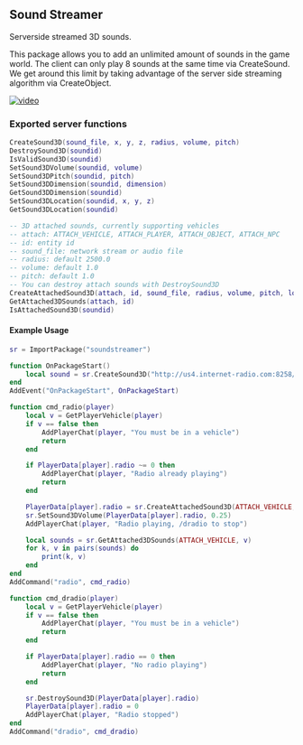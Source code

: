 ## Sound Streamer

Serverside streamed 3D sounds.

This package allows you to add an unlimited amount of sounds in the game world.
The client can only play 8 sounds at the same time via CreateSound.
We get around this limit by taking advantage of the server side streaming algorithm via CreateObject.

[![video](http://i3.ytimg.com/vi/zwdsXZjx38s/maxresdefault.jpg)](https://www.youtube.com/watch?v=zwdsXZjx38s)

### Exported server functions
```Lua
CreateSound3D(sound_file, x, y, z, radius, volume, pitch)
DestroySound3D(soundid)
IsValidSound3D(soundid)
SetSound3DVolume(soundid, volume)
SetSound3DPitch(soundid, pitch)
SetSound3DDimension(soundid, dimension)
GetSound3DDimension(soundid)
SetSound3DLocation(soundid, x, y, z)
GetSound3DLocation(soundid)

-- 3D attached sounds, currently supporting vehicles
-- attach: ATTACH_VEHICLE, ATTACH_PLAYER, ATTACH_OBJECT, ATTACH_NPC
-- id: entity id
-- sound_file: network stream or audio file
-- radius: default 2500.0
-- volume: default 1.0
-- pitch: default 1.0
-- You can destroy attach sounds with DestroySound3D
CreateAttachedSound3D(attach, id, sound_file, radius, volume, pitch, loop)
GetAttached3DSounds(attach, id)
IsAttachedSound3D(soundid)
```

#### Example Usage 
```Lua
sr = ImportPackage("soundstreamer")

function OnPackageStart()
	local sound = sr.CreateSound3D("http://us4.internet-radio.com:8258/listen.pls&t=.pls", 125773.000000, 80246.000000, 1645.000000, 650.0)
end
AddEvent("OnPackageStart", OnPackageStart)

function cmd_radio(player)
	local v = GetPlayerVehicle(player)
	if v == false then
		AddPlayerChat(player, "You must be in a vehicle")
		return
	end

	if PlayerData[player].radio ~= 0 then
		AddPlayerChat(player, "Radio already playing")
		return
	end

	PlayerData[player].radio = sr.CreateAttachedSound3D(ATTACH_VEHICLE, v, "http://us4.internet-radio.com:8258/listen.pls&t=.pls", 1250.0)
	sr.SetSound3DVolume(PlayerData[player].radio, 0.25)
	AddPlayerChat(player, "Radio playing, /dradio to stop")

	local sounds = sr.GetAttached3DSounds(ATTACH_VEHICLE, v)
	for k, v in pairs(sounds) do
		print(k, v)
	end
end
AddCommand("radio", cmd_radio)

function cmd_dradio(player)
	local v = GetPlayerVehicle(player)
	if v == false then
		AddPlayerChat(player, "You must be in a vehicle")
		return
	end

	if PlayerData[player].radio == 0 then
		AddPlayerChat(player, "No radio playing")
		return
	end

	sr.DestroySound3D(PlayerData[player].radio)
	PlayerData[player].radio = 0
	AddPlayerChat(player, "Radio stopped")
end
AddCommand("dradio", cmd_dradio)
```
